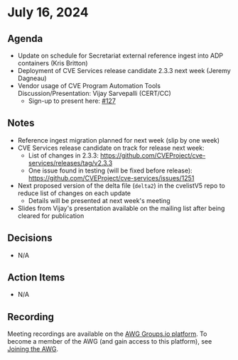 # July 16, 2024

## Agenda

* Update on schedule for Secretariat external reference ingest into ADP containers (Kris Britton)
* Deployment of CVE Services release candidate 2.3.3 next week (Jeremy Dagneau)
* Vendor usage of CVE Program Automation Tools Discussion/Presentation: Vijay Sarvepalli (CERT/CC)
  * Sign-up to present here: [#127](https://github.com/CVEProject/automation-working-group/issues/127)

## Notes

* Reference ingest migration planned for next week (slip by one week)
* CVE Services release candidate on track for release next week:
  * List of changes in 2.3.3: https://github.com/CVEProject/cve-services/releases/tag/v2.3.3
  * One issue found in testing (will be fixed before release): https://github.com/CVEProject/cve-services/issues/1251
* Next proposed version of the delta file (`delta2`) in the cvelistV5 repo to reduce list of changes on each update
  * Details will be presented at next week's meeting
* Slides from Vijay's presentation available on the mailing list after being cleared for publication

## Decisions

* N/A

## Action Items

* N/A

## Recording

Meeting recordings are available on the [AWG Groups.io platform](https://cve-cwe-programs.groups.io/g/AWG/files/MeetingRecordings).
To become a member of the AWG (and gain access to this platform), see [Joining the AWG](https://github.com/CVEProject/automation-working-group?tab=readme-ov-file#joining-the-awg).
